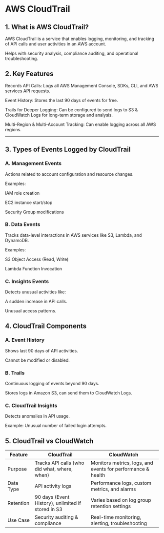 
# AWS CloudTrail 
## 1. What is AWS CloudTrail?
AWS CloudTrail is a service that enables logging, monitoring, and tracking of API calls and user activities in an AWS account.

Helps with security analysis, compliance auditing, and operational troubleshooting.

## 2. Key Features
Records API Calls: Logs all AWS Management Console, SDKs, CLI, and AWS services API requests.

Event History: Stores the last 90 days of events for free.

Trails for Deeper Logging: Can be configured to send logs to S3 & CloudWatch Logs for long-term storage and analysis.

Multi-Region & Multi-Account Tracking: Can enable logging across all AWS regions.

---

## 3. Types of Events Logged by CloudTrail

### A. Management Events
Actions related to account configuration and resource changes.

Examples:

IAM role creation

EC2 instance start/stop

Security Group modifications

### B. Data Events
Tracks data-level interactions in AWS services like S3, Lambda, and DynamoDB.

Examples:

S3 Object Access (Read, Write)

Lambda Function Invocation

### C. Insights Events
Detects unusual activities like:

A sudden increase in API calls.

Unusual access patterns.

## 4. CloudTrail Components
### A. Event History
Shows last 90 days of API activities.

Cannot be modified or disabled.

### B. Trails
Continuous logging of events beyond 90 days.

Stores logs in Amazon S3, can send them to CloudWatch Logs.


### C. CloudTrail Insights
Detects anomalies in API usage.

Example: Unusual number of failed login attempts.

## 5. CloudTrail vs CloudWatch
| Feature |            CloudTrail	                           |                          CloudWatch                          |   
|---------|----------------------------------------------------|--------------------------------------------------------------|
| Purpose |  Tracks API calls (who did what, where, when)	   |  Monitors metrics, logs, and events for performance & health |
|Data Type|     API activity logs	                           |  Performance logs, custom metrics, and alarms                |
|Retention| 90 days (Event History), unlimited if stored in S3 |  Varies based on log group retention settings                |
|Use Case |    Security auditing & compliance	               |  Real-time monitoring, alerting, troubleshooting             |

